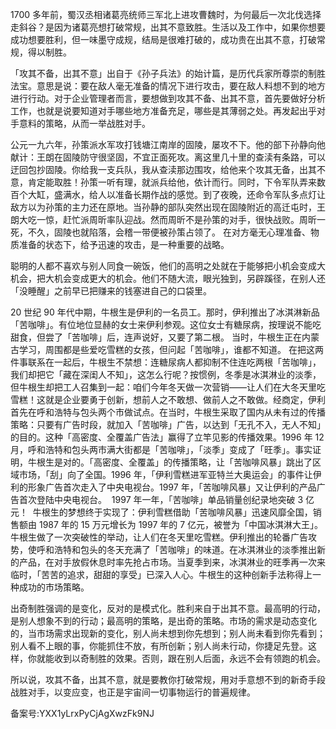 1700 多年前，蜀汉丞相诸葛亮统师三军北上进攻曹魏时，为何最后一次北伐选择走斜谷？是因为诸葛亮想打破常规，出其不意致胜。生活以及工作中，如果你想要成功想要胜利，但一味墨守成规，结局是很难打破的，成功贵在出其不意，打破常规，得以制胜。

「攻其不备，出其不意」出自于《孙子兵法》的始计篇，是历代兵家所尊崇的制胜法宝。意思是说：要在敌人毫无准备的情况下进行攻击，要在敌人料想不到的地方进行行动。对于企业管理者而言，要想做到攻其不备、出其不意，首先要做好分析工作，也就是说要知道对手哪些地方准备充足，哪些是其薄弱之处。再发起出乎对手意料的策略，从而一举战胜对手。

公元一九六年，孙策派水军攻打钱塘江南岸的固陵，屡攻不下。他的部下孙静向他献计：王朗在固陵防守很坚固，不宜正面死攻。离这里几十里的查渎有条路，可以迂回包抄固陵。你给我一支兵队，我从查渎那边围攻，给他来个攻其无备，出其不意，肯定能取胜！孙策一听有理，就派兵给他，依计而行。同时，下令军队弄来数百个大缸，盛满水，给人以准备长期作战的感觉。到了夜晚，还命令军队多点灯让敌方以为孙策的主力还在原地。当孙静的部队突然出现在固陵附近的高迁屯时，王朗大吃一惊，赶忙派周昕率队迎战。然而周昕不是孙策的对手，很快战败。周昕一死，不久，固陵也就陷落，会稽一带便被孙策占领了。 在对方毫无心理准备、物质准备的状态下，给予迅速的攻击，是一种重要的战略。

聪明的人都不喜欢与别人同食一碗饭，他们的高明之处就在于能够把小机会变成大机会，把大机会变成更大的机会。他们不随大流，眼光独到，另辟蹊径，在别人还「没睡醒」之前早已把赚来的钱塞进自己的口袋里。

20 世纪 90 年代中期，牛根生是伊利的一名员工。那时，伊利推出了冰淇淋新品「苦咖啡」。有位地位显赫的女士来伊利参观。这位女士有糖尿病，按理说不能吃甜食，但尝了「苦咖啡」后，连声说好，又要了第二根。 当时，牛根生正在内蒙古学习，周围都是些爱吃雪糕的女孩，但问起「苦咖啡」，谁都不知道。 在把这两件事联系在一起后，牛根生不禁想：连糖尿病人都抑制不住连吃两根「苦咖啡」，我们却把它「藏在深闺人不知」，这怎么行呢？按惯例，冬季是冰淇淋业的淡季，但牛根生却把工人召集到一起：咱们今年冬天做一次营销——让人们在大冬天里吃雪糕！这就是企业要勇于创新，想前人之不敢想、做前人之不敢做。经商定，伊利首先在呼和浩特与包头两个市做试点。在当时，牛根生采取了国内从未有过的传播策略：只要有广告时段，就加入「苦咖啡」广告，以达到「无孔不入，无人不知」的目的。这种「高密度、全覆盖广告法」赢得了立竿见影的传播效果。1996 年 12 月，呼和浩特和包头两市满大街都是「苦咖啡」，「淡季」变成了「旺季」。事实证明，牛根生是对的。「高密度、全覆盖」的传播策略，让「苦咖啡风暴」跳出了区域市场，「刮」向了全国。1996 年，「伊利雪糕进军亚特兰大奥运会」的事件让伊利的形象广告首次走入了中央电视台。1997 年，「苦咖啡风暴」又让伊利的产品广告首次登陆中央电视台。  1997 年一年，「苦咖啡」单品销量创纪录地突破 3 亿元！  牛根生的梦想终于实现了：伊利雪糕借助「苦咖啡风暴」迅速风靡全国，销售额由 1987 年的 15 万元增长为 1997 年的 7 亿元，被誉为「中国冰淇淋大王」。牛根生做了一次突破性的举动，让人们在冬天里吃雪糕。伊利推出的轮番广告攻势，使呼和浩特和包头的冬天充满了「苦咖啡」的味道。在冰淇淋业的淡季推出新的产品，在对手放假休息时率先抢占市场。当夏季到来，冰淇淋业的旺季再一次来临时，「苦苦的追求，甜甜的享受」已深入人心。牛根生的这种创新手法称得上一种成功的市场策略。

出奇制胜强调的是变化，反对的是模式化。胜利来自于出其不意。最高明的行动，是别人想象不到的行动；最高明的策略，是出奇的策略。市场的需求是动态变化的，当市场需求出现新的变化，别人尚未想到你先想到；别人尚未看到你先看到；别人看不上眼的事，你能抓住不放，有所创新；别人尚未行动，你捷足先登。这样，你就能收到以奇制胜的效果。否则，跟在别人后面，永远不会有领跑的机会。

所以说，攻其不备，出其不意，就是要教你打破常规，用对手意想不到的新奇手段战胜对手，以变应变，也正是宇宙间一切事物运行的普遍规律。

备案号:YXX1yLrxPyCjAgXwzFk9NJ